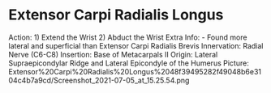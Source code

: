# Extensor Carpi Radialis Longus

Action: 1) Extend the Wrist                            2) Abduct the Wrist
Extra Info: - Found more lateral and superficial than Extensor Carpi Radialis Brevis
Innervation: Radial Nerve (C6-C8)
Insertion: Base of Metacarpals II
Origin: Lateral Supraepicondylar Ridge and Lateral Epicondyle of the Humerus 
Picture: Extensor%20Carpi%20Radialis%20Longus%2048f39495282f49048b6e3104c4b7a9cd/Screenshot_2021-07-05_at_15.25.54.png